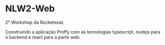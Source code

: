 # NLW2-Web
2° Workshop da Rocketseat.

Construindo a aplicação Proffy com as tecnologias typescript, nodejs para o backend e react para a parte web.
